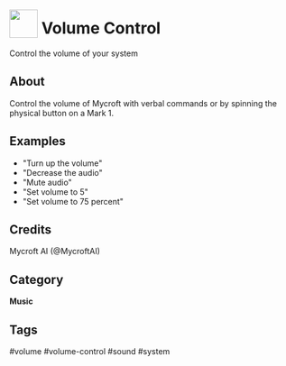 # <img src='https://raw.githack.com/FortAwesome/Font-Awesome/master/svgs/solid/volume-down.svg' card_color='#22a7f0' width='50' height='50' style='vertical-align:bottom'/> Volume Control
Control the volume of your system

## About
Control the volume of Mycroft with verbal commands or by spinning the physical
button on a Mark 1.

## Examples
* "Turn up the volume"
* "Decrease the audio"
* "Mute audio"
* "Set volume to 5"
* "Set volume to 75 percent"

## Credits
Mycroft AI (@MycroftAI)

## Category
**Music**

## Tags
#volume
#volume-control
#sound
#system
